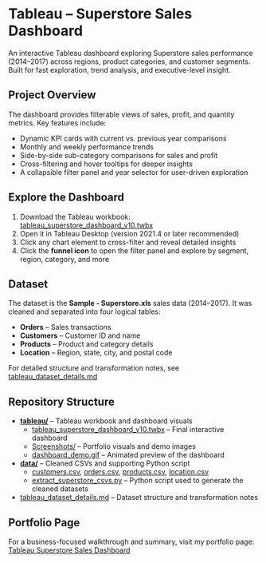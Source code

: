 # Tableau – Superstore Sales Dashboard

An interactive Tableau dashboard exploring Superstore sales performance (2014–2017) across regions, product categories, and customer segments. Built for fast exploration, trend analysis, and executive-level insight.

## Project Overview

The dashboard provides filterable views of sales, profit, and quantity metrics. Key features include:

- Dynamic KPI cards with current vs. previous year comparisons  
- Monthly and weekly performance trends  
- Side-by-side sub-category comparisons for sales and profit  
- Cross-filtering and hover tooltips for deeper insights  
- A collapsible filter panel and year selector for user-driven exploration

## Explore the Dashboard
1. Download the Tableau workbook: [tableau_superstore_dashboard_v10.twbx](tableau/tableau_superstore_dashboard_v10.twbx) 
2. Open it in Tableau Desktop (version 2021.4 or later recommended)  
3. Click any chart element to cross-filter and reveal detailed insights  
4. Click the **funnel icon** to open the filter panel and explore by segment, region, category, and more

## Dataset

The dataset is the **Sample - Superstore.xls** sales data (2014–2017). It was cleaned and separated into four logical tables:

- **Orders** – Sales transactions  
- **Customers** – Customer ID and name  
- **Products** – Product and category details  
- **Location** – Region, state, city, and postal code  

For detailed structure and transformation notes, see [tableau_dataset_details.md](data/tableau_dataset_details.md)

## Repository Structure

- **[tableau/](tableau/)** – Tableau workbook and dashboard visuals  
  - [tableau_superstore_dashboard_v10.twbx](tableau/tableau_superstore_dashboard_v10.twbx) – Final interactive dashboard  
  - [Screenshots/](tableau/Screenshots/) – Portfolio visuals and demo images  
  - [dashboard_demo.gif](tableau/dashboard_demo.gif) – Animated preview of the dashboard  
- **[data/](data/)** – Cleaned CSVs and supporting Python script  
  - [customers.csv](data/customers.csv), [orders.csv](data/orders.csv), [products.csv](data/products.csv), [location.csv](data/location.csv)  
  - [extract_superstore_csvs.py](data/extract_superstore_csvs.py) – Python script used to generate the cleaned datasets  
- [tableau_dataset_details.md](data/tableau_dataset_details.md) – Dataset structure and transformation notes

## Portfolio Page

For a business-focused walkthrough and summary, visit my portfolio page:  
[Tableau Superstore Sales Dashboard](https://tonynick.notion.site/Tableau-Superstore-Sales-Dashboard-1ca9c67da0d480a6ad81fbc3b0add2b5)
